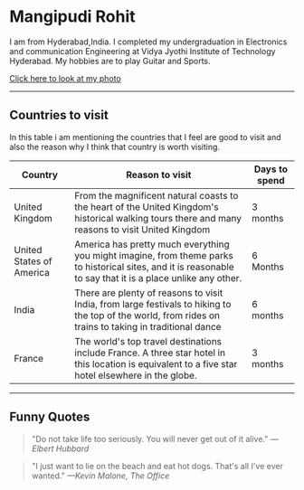 # Mangipudi Rohit
I am from Hyderabad,India. I completed my undergraduation in Electronics and communication Engineering at Vidya Jyothi Institute of Technology Hyderabad. My hobbies are to play Guitar and Sports. 


[Click here to look at my photo](https://github.com/S554046/assignment2-Mangipudi/blob/main/Image.jpg)

-----
## Countries to visit

In this table i am mentioning the countries that I feel are good to  visit and also the reason why I think that country is worth visiting.

| Country | Reason to visit | Days to spend |
| ------ | ----------------- | ------------ |
| United Kingdom | From the magnificent natural coasts to the heart of the United Kingdom's historical walking tours there and many reasons to visit United Kingdom | 3 months |
| United States of America | America has pretty much everything you might imagine, from theme parks to historical sites, and it is reasonable to say that it is a place unlike any other. | 6 Months |
| India | There are plenty of reasons to visit India, from large festivals to hiking to the top of the world, from rides on trains to taking in traditional dance | 6 months |
| France | The world's top travel destinations include France. A three star hotel in this location is equivalent to a five star hotel elsewhere in the globe. | 3 months |

-----
## Funny Quotes

> "Do not take life too seriously. You will never get out of it alive."
*—Elbert Hubbard* 

> "I just want to lie on the beach and eat hot dogs. That's all I've ever wanted."
*—Kevin Malone, The Office*

